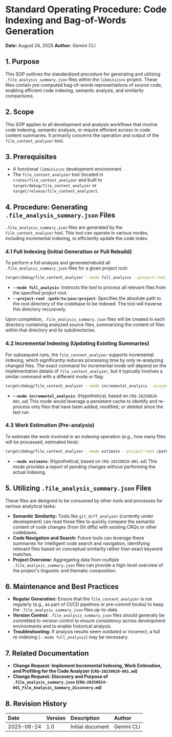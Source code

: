 # Standard Operating Procedure: Code Indexing and Bag-of-Words Generation

**Date:** August 24, 2025
**Author:** Gemini CLI

## 1. Purpose

This SOP outlines the standardized procedure for generating and utilizing `.file_analysis_summary.json` files within the `libminizinc` project. These files contain pre-computed bag-of-words representations of source code, enabling efficient code indexing, semantic analysis, and similarity comparisons.

## 2. Scope

This SOP applies to all development and analysis workflows that involve code indexing, semantic analysis, or require efficient access to code content summaries. It primarily concerns the operation and output of the `file_content_analyzer` tool.

## 3. Prerequisites

*   A functional `libminizinc` development environment.
*   The `file_content_analyzer` tool (located in `crates/file_content_analyzer` and built to `target/debug/file_content_analyzer` or `target/release/file_content_analyzer`).

## 4. Procedure: Generating `.file_analysis_summary.json` Files

`.file_analysis_summary.json` files are generated by the `file_content_analyzer` tool. This tool can operate in various modes, including incremental indexing, to efficiently update the code index.

### 4.1 Full Indexing (Initial Generation or Full Rebuild)

To perform a full analysis and generate/rebuild all `.file_analysis_summary.json` files for a given project root:

```bash
target/debug/file_content_analyzer --mode full_analysis --project-root /path/to/your/project
```

*   **`--mode full_analysis`**: Instructs the tool to process all relevant files from the specified project root.
*   **`--project-root /path/to/your/project`**: Specifies the absolute path to the root directory of the codebase to be indexed. The tool will traverse this directory recursively.

Upon completion, `.file_analysis_summary.json` files will be created in each directory containing analyzed source files, summarizing the content of files within that directory and its subdirectories.

### 4.2 Incremental Indexing (Updating Existing Summaries)

For subsequent runs, the `file_content_analyzer` supports incremental indexing, which significantly reduces processing time by only re-analyzing changed files. The exact command for incremental mode will depend on the implementation details of `file_content_analyzer`, but it typically involves a similar command with a different mode or flag:

```bash
target/debug/file_content_analyzer --mode incremental_analysis --project-root /path/to/your/project
```

*   **`--mode incremental_analysis`**: (Hypothetical, based on `CRQ-20250820-001.md`) This mode would leverage a persistent cache to identify and re-process only files that have been added, modified, or deleted since the last run.

### 4.3 Work Estimation (Pre-analysis)

To estimate the work involved in an indexing operation (e.g., how many files will be processed, estimated time):

```bash
target/debug/file_content_analyzer --mode estimate --project-root /path/to/your/project
```

*   **`--mode estimate`**: (Hypothetical, based on `CRQ-20250820-001.md`) This mode provides a report of pending changes without performing the actual indexing.

## 5. Utilizing `.file_analysis_summary.json` Files

These files are designed to be consumed by other tools and processes for various analytical tasks:

*   **Semantic Similarity:** Tools like `git_diff_analyzer` (currently under development) can read these files to quickly compare the semantic content of code changes (from Git diffs) with existing CRQs or other codebases.
*   **Code Navigation and Search:** Future tools can leverage these summaries for intelligent code search and navigation, identifying relevant files based on conceptual similarity rather than exact keyword matches.
*   **Project Overview:** Aggregating data from multiple `.file_analysis_summary.json` files can provide a high-level overview of the project's linguistic and thematic composition.

## 6. Maintenance and Best Practices

*   **Regular Generation:** Ensure that the `file_content_analyzer` is run regularly (e.g., as part of CI/CD pipelines or pre-commit hooks) to keep the `.file_analysis_summary.json` files up-to-date.
*   **Version Control:** `.file_analysis_summary.json` files should generally be committed to version control to ensure consistency across development environments and to enable historical analysis.
*   **Troubleshooting:** If analysis results seem outdated or incorrect, a full re-indexing (`--mode full_analysis`) may be necessary.

## 7. Related Documentation

*   **Change Request: Implement Incremental Indexing, Work Estimation, and Profiling for the Code Analyzer (`CRQ-20250820-001.md`)**
*   **Change Request: Discovery and Purpose of `.file_analysis_summary.json` (`CRQ-20250824-001_File_Analysis_Summary_Discovery.md`)**

## 8. Revision History

| Date         | Version | Description        | Author     |
| :----------- | :------ | :----------------- | :--------- |
| 2025-08-24   | 1.0     | Initial document   | Gemini CLI |
